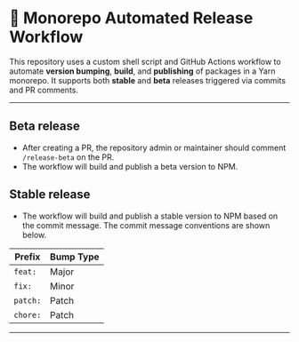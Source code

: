 # 🚀 Monorepo Automated Release Workflow

This repository uses a custom shell script and GitHub Actions workflow to automate **version bumping**, **build**, and **publishing** of packages in a Yarn monorepo. It supports both **stable** and **beta** releases triggered via commits and PR comments.

---

## Beta release

- After creating a PR, the repository admin or maintainer should comment `/release-beta` on the PR.
- The workflow will build and publish a beta version to NPM.

## Stable release

- The workflow will build and publish a stable version to NPM based on the commit message. The commit message conventions are shown below.

| Prefix   | Bump Type |
| -------- | --------- |
| `feat:`  | Major     |
| `fix:`   | Minor     |
| `patch:` | Patch     |
| `chore:` | Patch     |

---
